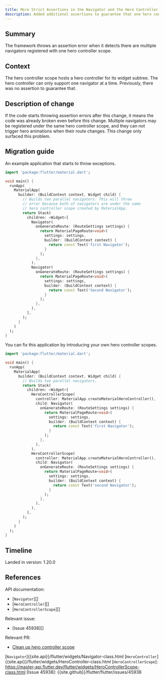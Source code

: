 ```yaml
---
title: More Strict Assertions in the Navigator and the Hero Controller Scope
description: Added additional assertions to guarantee that one hero controller scope can only subscribe to one navigator at a time.
---
```


## Summary

The framework throws an assertion error when it detects there are
multiple navigators registered with one hero controller scope.

## Context

The hero controller scope hosts a hero controller for its widget
subtree. The hero controller can only support one navigator at
a time. Previously, there was no assertion to guarantee that.

## Description of change

If the code starts throwing assertion errors after this change,
it means the code was already broken even before this change.
Multiple navigators may be registered under the same hero
controller scope, and they can not trigger hero animations when
their route changes. This change only surfaced this problem.


## Migration guide

An example application that starts to throw exceptions.

<!-- skip -->
```dart
import 'package:flutter/material.dart';

void main() {
  runApp(
    MaterialApp(
      builder: (BuildContext context, Widget child) {
        // Builds two parallel navigators. This will throw
        // error because both of navigators are under the same
        // hero controller scope created by MaterialApp.
        return Stack(
          children: <Widget>[
            Navigator(
              onGenerateRoute: (RouteSettings settings) {
                return MaterialPageRoute<void>(
                  settings: settings,
                  builder: (BuildContext context) {
                    return const Text('first Navigator');
                  }
                );
              },
            ),
            Navigator(
              onGenerateRoute: (RouteSettings settings) {
                return MaterialPageRoute<void>(
                  settings: settings,
                  builder: (BuildContext context) {
                    return const Text('Second Navigator');
                  }
                );
              },
            ),
          ],
        );
      }
    )
  );
}
```

You can fix this application by introducing your own hero controller scopes.

<!-- skip -->
```dart
import 'package:flutter/material.dart';

void main() {
  runApp(
    MaterialApp(
      builder: (BuildContext context, Widget child) {
        // Builds two parallel navigators.
        return Stack(
          children: <Widget>[
            HeroControllerScope(
              controller: MaterialApp.createMaterialHeroController(),
              child: Navigator(
                onGenerateRoute: (RouteSettings settings) {
                  return MaterialPageRoute<void>(
                    settings: settings,
                    builder: (BuildContext context) {
                      return const Text('first Navigator');
                    }
                  );
                },
              ),
            ),
            HeroControllerScope(
              controller: MaterialApp.createMaterialHeroController(),
              child: Navigator(
                onGenerateRoute: (RouteSettings settings) {
                  return MaterialPageRoute<void>(
                    settings: settings,
                    builder: (BuildContext context) {
                      return const Text('second Navigator');
                    }
                  );
                },
              ),
            ),
          ],
        );
      }
    )
  );
}
```

## Timeline

Landed in version: 1.20.0

## References

API documentation:
* [`Navigator`][]
* [`HeroController`][]
* [`HeroControllerScope`][]

Relevant issue:
* [Issue 45938][]

Relevant PR:
* [Clean up hero controller scope][]

[Clean up hero controller scope]: {{site.github}}/flutter/flutter/pull/60655
[`Navigator`]{{site.api}}/flutter/widgets/Navigator-class.html
[`HeroController`]{{site.api}}/flutter/widgets/HeroController-class.html
[`HeroControllerScope`]: https://master-api.flutter.dev/flutter/widgets/HeroControllerScope-class.html
[Issue 45938]: {{site.github}}/flutter/flutter/issues/45938
